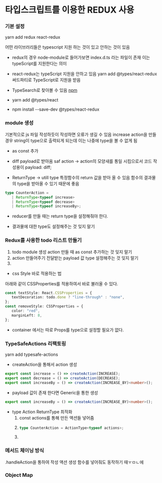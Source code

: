 # 타입스크립트를 이용한 REDUX 사용

### 기본 설정

yarn add redux react-redux

어떤 라이브러리들은 typescript 지원 하는 것이 있고 안하는 것이 있음

-  redux의 경우 node-module로 들어가보면
   index.d.ts 라는 파일이 존재
   이는 typeScript를 지원한다는 의미

*  react-redux는 typeScript 지원을 안하고 있음
   yarn add @types/react-redux
   써드파티로 TypeScript로 지원을 받음

*  TypeSearch로 찾아볼 수 있음
   [npm](https://www.npmjs.com/package/@types/react-redux)

*  yarn add @types/react

*  npm install --save-dev @types/react-redux

### module 생성

기본적으로 js 파일 작성하듯이 작성하면 오류가 생길 수 있음
increase action을 만들 경우 string이 type으로 출력되게 되는데 이는 나중에 type을 볼 수 없게 됨

-  as const 추가

*  diff payload로 받아옴
   saf action -> action의 모양새를 통일 시킴으로서 코드 작성용이
   payload: diff;

*  ReturnType -> utill type
   특정함수의 return 값을 받아 올 수 있음
   함수의 결과물의 type을 받아올 수 있기 때문에 좋음

```typescript
type CounterAction =
   | ReturnType<typeof increase>
   | ReturnType<typeof decrease>
   | ReturnType<typeof increaseBy>;
```

-  reducer를 만들 때는 return type을 설정해줘야 한다.

*  결과물에 대한 type도 설정해주는 것 잊지 말기

### Redux를 사용한 todo 리스트 만들기

1. todo module 생성
   action 만들 때 as const 추가하는 것 잊지 말기
1. action 만들어주기
   전달받는 payload 값 type 설정해주는 것 잊지 말기
1.

-  css Style 바로 적용하는 법

아래와 같이 CSSProperties를 적용하여서 바로 불러올 수 있다.

```typescript
const textStyle: React.CSSProperties = {
   textDecoration: todo.done ? "line-through" : "none",
};
const removeStyle: CSSProperties = {
   color: "red",
   marginLeft: 8,
};
```

-  container 에서는 따로 Props를 type으로 설정할 필요가 없다.

### TypeSafeActions 리팩토링

yarn add typesafe-actions

-  createAction을 통해서 action 생성

```typescript
export const increase = () => createAction(INCREASE);
export const decrease = () => createAction(DECREASE);
export const increaseBy = () => createAction(INCREASE_BY)<number>();
```

-  payload 값이 존재 한다면 Generic을 통한 생성

```typescript
export const increaseBy = () => createAction(INCREASE_BY)<number>();
```

-  type Action ReturnType 최적화
   1. const actions를 통해 만든 액션들 넣어줌
   1. ```typescript
      type CounterAction = ActionType<typeof actions>;
      ```
   1.

### 메서드 체이닝 방식

.handleAction을 통하여 작성
액션 생성 함수를 넣어줘도 동작하기 때ㅜㅁㄴ에

### Object Map
